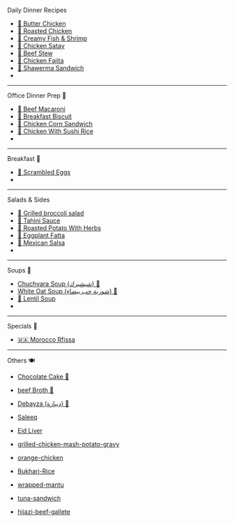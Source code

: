 Daily Dinner Recipes

- [🧈 Butter Chicken](butter-chicken.md)
- [🍗 Roasted Chicken](Roasted-Chicken.md)
- [🦐 Creamy Fish & Shrimp](/creamy-fish.md)
- [🍢 Chicken Satay](Chicken-Satay.md)
- [🥩 Beef Stew](beef-stew.md)
- [🐓 Chicken Fajita](/chicken-fajita.md)
- [🥙 Shawerma Sandwich](/shawerma.md)
-

---
Office Dinner Prep 💼

- [🍝 Beef Macaroni](beef-mac.md)
- [🍞 Breakfast Biscuit](breakfast-biscuit.md)
- [🌽 Chicken Corn Sandwich](Chicken-Corn-Sandwich.md)
- [🍚 Chicken With Sushi Rice](Sesame-Ground-Chicken.md)
-

---
Breakfast 🍳

- [🥚 Scrambled Eggs](scrambled-eggs.md)
-

---

Salads & Sides

- [🥦 Grilled broccoli salad](Grilled-broccoli-salad.md)
- [🫙 Tahini Sauce](tahini-sauce.md)
- [🥔 Roasted Potato With Herbs](potato-with-herbs.md)
- [🍆 Eggplant Fatta](eggplant-fatta.md)
- [🍅 Mexican Salsa](Mexican-Salsa.md)
-

---

Soups 🍲

- [Chuchvara Soup (شيشبرك) 🍜](/Chuchvara.md)
- [White Oat Soup (شوربة حب بيضاء) 🍲](/hijazi-oat-soup.md)
- [🍲 Lentil Soup](lentil-soup.md)
-

---

Specials 🎉

- [🇲🇦 Morocco Rfissa](Morocco-Rfissa.md)

---
Others 🍽️

- [Chocolate Cake 🍰](choclate-cake.md)

- [beef Broth 🥩](/beef-broth.md)
- [Debayza (دبيازة) 🥮](/debayza.md)
- [Saleeq](saleeq-chicken-breasts.md)
- [Eid Liver](eid-liver.md)
- [grilled-chicken-mash-potato-gravy](grilled-chicken-mash-potato-gravy.md)
- [orange-chicken](orange-chicken.md)
- [Bukhari-Rice](Bukhari-Rice.md)
- [wrapped-mantu](wrapped-mantu.md)
- [tuna-sandwich](tuna-sandwich.md)
- [hijazi-beef-gallete](hijazi-beef-gallete.md)


